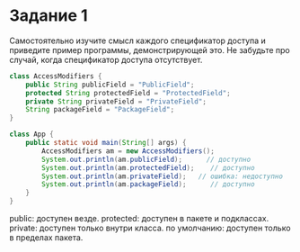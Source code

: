 # Задание 1

Самостоятельно изучите смысл каждого спецификатор доступа и приведите пример программы, демонстрирующей это. Не забудьте про случай, когда спецификатор доступа отсутствует.


```java
class AccessModifiers {
    public String publicField = "PublicField"; 
    protected String protectedField = "ProtectedField"; 
    private String privateField = "PrivateField";   
    String packageField = "PackageField";          
}

class App {
    public static void main(String[] args) {
        AccessModifiers am = new AccessModifiers();
        System.out.println(am.publicField);      // доступно
        System.out.println(am.protectedField);    // доступно
        System.out.println(am.privateField);   // ошибка: недоступно
        System.out.println(am.packageField);      // доступно
    }
}
```

public: доступен везде.
protected: доступен в пакете и подклассах.
private: доступен только внутри класса.
по умолчанию: доступен только в пределах пакета.